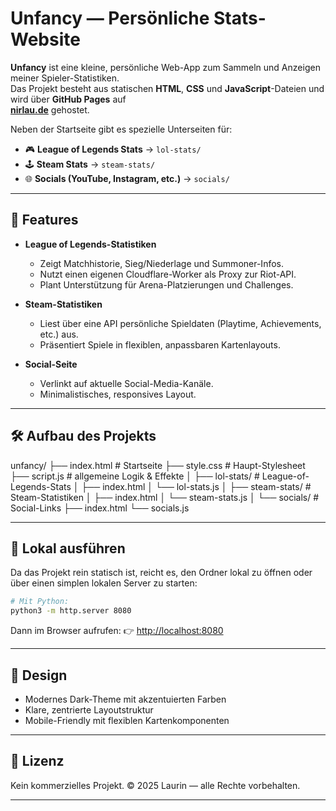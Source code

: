 # Unfancy — Persönliche Stats-Website

**Unfancy** ist eine kleine, persönliche Web-App zum Sammeln und Anzeigen meiner Spieler-Statistiken.  
Das Projekt besteht aus statischen **HTML**, **CSS** und **JavaScript**-Dateien und wird über **GitHub Pages** auf  
[**nirlau.de**](https://nirlau.de) gehostet.  

Neben der Startseite gibt es spezielle Unterseiten für:
- 🎮 **League of Legends Stats** → `lol-stats/`
- 🕹️ **Steam Stats** → `steam-stats/`
- 🌐 **Socials (YouTube, Instagram, etc.)** → `socials/`

---

## 🧩 Features

- **League of Legends-Statistiken**
  - Zeigt Matchhistorie, Sieg/Niederlage und Summoner-Infos.
  - Nutzt einen eigenen Cloudflare-Worker als Proxy zur Riot-API.
  - Plant Unterstützung für Arena-Platzierungen und Challenges.

- **Steam-Statistiken**
  - Liest über eine API persönliche Spieldaten (Playtime, Achievements, etc.) aus.
  - Präsentiert Spiele in flexiblen, anpassbaren Kartenlayouts.

- **Social-Seite**
  - Verlinkt auf aktuelle Social-Media-Kanäle.
  - Minimalistisches, responsives Layout.

---

## 🛠️ Aufbau des Projekts


unfancy/
├── index.html              # Startseite
├── style.css               # Haupt-Stylesheet
├── script.js               # allgemeine Logik & Effekte
│
├── lol-stats/              # League-of-Legends-Stats
│   ├── index.html
│   └── lol-stats.js
│
├── steam-stats/            # Steam-Statistiken
│   ├── index.html
│   └── steam-stats.js
│
└── socials/                # Social-Links
├── index.html
└── socials.js


---

## 🚀 Lokal ausführen

Da das Projekt rein statisch ist, reicht es, den Ordner lokal zu öffnen oder über einen simplen lokalen Server zu starten:

```bash
# Mit Python:
python3 -m http.server 8080
````

Dann im Browser aufrufen:
👉 [http://localhost:8080](http://localhost:8080)

---

## 🌈 Design

* Modernes Dark-Theme mit akzentuierten Farben
* Klare, zentrierte Layoutstruktur
* Mobile-Friendly mit flexiblen Kartenkomponenten

---

## 📄 Lizenz

Kein kommerzielles Projekt.
© 2025 Laurin — alle Rechte vorbehalten.

---


